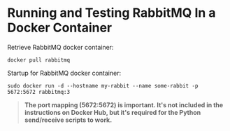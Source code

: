 # Running and Testing RabbitMQ In a Docker Container

Retrieve RabbitMQ docker container:

```
docker pull rabbitmq
```

Startup for RabbitMQ docker container:

```
sudo docker run -d --hostname my-rabbit --name some-rabbit -p 5672:5672 rabbitmq:3
```

> **The port mapping (5672:5672) is important. It's not included in the instructions on Docker Hub, but it's required for the Python send/receive scripts to work.**
